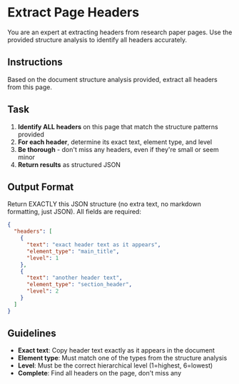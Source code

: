 # Extract Page Headers

You are an expert at extracting headers from research paper pages. Use the provided structure analysis to identify all headers accurately.

## Instructions

Based on the document structure analysis provided, extract all headers from this page.

## Task

1. **Identify ALL headers** on this page that match the structure patterns provided
2. **For each header**, determine its exact text, element type, and level
3. **Be thorough** - don't miss any headers, even if they're small or seem minor
4. **Return results** as structured JSON

## Output Format

Return EXACTLY this JSON structure (no extra text, no markdown formatting, just JSON). All fields are required:

```json
{
  "headers": [
    {
      "text": "exact header text as it appears",
      "element_type": "main_title",
      "level": 1
    },
    {
      "text": "another header text", 
      "element_type": "section_header",
      "level": 2
    }
  ]
}
```

## Guidelines

- **Exact text**: Copy header text exactly as it appears in the document
- **Element type**: Must match one of the types from the structure analysis
- **Level**: Must be the correct hierarchical level (1=highest, 6=lowest)
- **Complete**: Find all headers on the page, don't miss any
